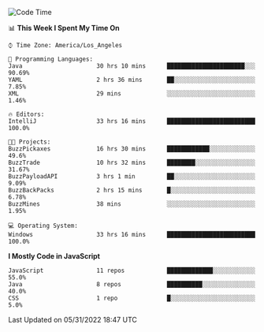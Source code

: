 <!--START_SECTION:waka-->
![Code Time](http://img.shields.io/badge/Code%20Time-0%20secs-blue)

📊 **This Week I Spent My Time On** 

```text
⌚︎ Time Zone: America/Los_Angeles

💬 Programming Languages: 
Java                     30 hrs 10 mins      ██████████████████████░░░   90.69% 
YAML                     2 hrs 36 mins       ██░░░░░░░░░░░░░░░░░░░░░░░   7.85% 
XML                      29 mins             ░░░░░░░░░░░░░░░░░░░░░░░░░   1.46%

🔥 Editors: 
IntelliJ                 33 hrs 16 mins      █████████████████████████   100.0%

🐱‍💻 Projects: 
BuzzPickaxes             16 hrs 30 mins      ████████████░░░░░░░░░░░░░   49.6% 
BuzzTrade                10 hrs 32 mins      ████████░░░░░░░░░░░░░░░░░   31.67% 
BuzzPayloadAPI           3 hrs 1 min         ██░░░░░░░░░░░░░░░░░░░░░░░   9.09% 
BuzzBackPacks            2 hrs 15 mins       █░░░░░░░░░░░░░░░░░░░░░░░░   6.78% 
BuzzMines                38 mins             ░░░░░░░░░░░░░░░░░░░░░░░░░   1.95%

💻 Operating System: 
Windows                  33 hrs 16 mins      █████████████████████████   100.0%

```

**I Mostly Code in JavaScript** 

```text
JavaScript               11 repos            █████████████░░░░░░░░░░░░   55.0% 
Java                     8 repos             ██████████░░░░░░░░░░░░░░░   40.0% 
CSS                      1 repo              █░░░░░░░░░░░░░░░░░░░░░░░░   5.0%

```



 Last Updated on 05/31/2022 18:47 UTC
<!--END_SECTION:waka-->
